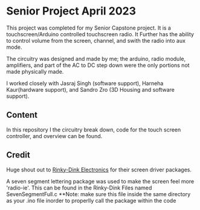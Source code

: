 # Senior Project April 2023
This project was completed for my Senior Capstone project. It is a touchscreen/Arduino controlled touchscreen radio. It Further has the ability to control volume from the screen, channel, and swith the radio into aux mode. 

The circuitry was designed and made by me; the arduino, radio module, amplifiers, and part of the AC to DC step down were the only portions not made physically made.

I worked closely with Jasraj Singh (software support), Harneha Kaur(hardware support), and Sandro Zro (3D Housing and software support).  
## Content
In this repository I the circuitry break down, code for the touch screen controller, and overview can be found.
## Credit
Huge shout out to [Rinky-Dink Electronics](http://www.rinkydinkelectronics.com/library.php?id=92) for their screen driver packages.

A seven segment lettering package was used to make the screen feel more 'radio-ie'. This can be found in the Rinky-Dink Files named SevenSegmentFull.c **Note: make sure this file inside the same directory as your .ino file inorder to properlly call the package within the code
